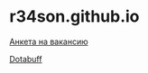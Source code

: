 # r34son.github.io

[Анкета на вакансию](https://r34son.github.io/about)


[Dotabuff](https://r34son.github.io/dotabuff)

